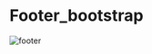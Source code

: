 # Footer_bootstrap
![footer](https://user-images.githubusercontent.com/116554682/197561135-e0dcc5ec-2c9d-4840-b5b1-4ee7ce6be73c.jpg)
